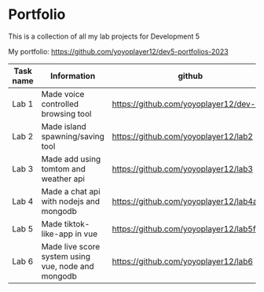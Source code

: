 # Portfolio
This is a collection of all my lab projects for Development 5

My portfolio: https://github.com/yoyoplayer12/dev5-portfolios-2023

Task name   | Information                             | github                                    | Prototype                                                       |
------------|-----------------------------------------|-------------------------------------------|-----------------------------------------------------------------|
Lab 1       | Made voice controlled browsing tool     | https://github.com/yoyoplayer12/dev-lab   | https://codesandbox.io/s/lab1-7ylccm?file=/index.html           |
Lab 2       | Made island spawning/saving tool        | https://github.com/yoyoplayer12/lab2      | https://codesandbox.io/s/lab2-wzpc9n                            |
Lab 3       | Made add using tomtom and weather api   | https://github.com/yoyoplayer12/lab3      | https://codesandbox.io/s/lab3-xkc7fh                            |
Lab 4       | Made a chat api with nodejs and mongodb | https://github.com/yoyoplayer12/lab4api   | https://codepen.io/yoyoplayer12/pen/VwgjPdb                     |
Lab 5       | Made tiktok-like-app in vue             | https://github.com/yoyoplayer12/lab5final | https://lab5final.vercel.app                                    |
Lab 6       | Made live score system using vue, node and mongodb | https://github.com/yoyoplayer12/lab6 | https://lab6-two.vercel.app                               |